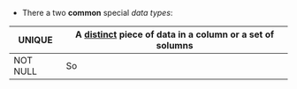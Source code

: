 - There a two **common** special *data types*:

| UNIQUE   | A [distinct](distinct.md) piece of data in a column or a set of solumns |
| -------- | ----------------------------------------------------------------------- |
| NOT NULL | So                                                                      |
